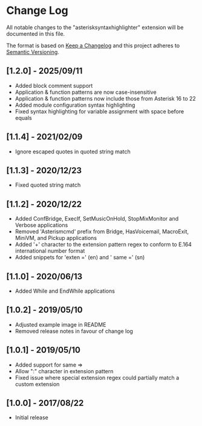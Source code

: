 # Change Log
All notable changes to the "asterisksyntaxhighlighter" extension will be documented in this file.

The format is based on [Keep a Changelog](http://keepachangelog.com/en/1.0.0/)
and this project adheres to [Semantic Versioning](http://semver.org/spec/v2.0.0.html).

## [1.2.0] - 2025/09/11
- Added block comment support
- Application & function patterns are now case-insensitive 
- Application & function patterns now include those from Asterisk 16 to 22   
- Added module configuration syntax highlighting
- Fixed syntax highlighting for variable assignment with space before equals

## [1.1.4] - 2021/02/09
- Ignore escaped quotes in quoted string match

## [1.1.3] - 2020/12/23
- Fixed quoted string match

## [1.1.2] - 2020/12/22
- Added ConfBridge, ExecIf, SetMusicOnHold, StopMixMonitor and Verbose applications
- Removed 'Asterismcmd' prefix from Bridge, HasVoicemail, MacroExit, MiniVM, and Pickup applications
- Added '+' character to the extension pattern regex to conform to E.164 international number format
- Added snippets for 'exten =' (en) and ' same =' (sn)

## [1.1.0] - 2020/06/13
- Added While and EndWhile applications

## [1.0.2] - 2019/05/10
- Adjusted example image in README
- Removed release notes in favour of change log

## [1.0.1] - 2019/05/10
- Added support for same =>  
- Allow ":" character in extension pattern  
- Fixed issue where special extension regex could partially match a custom extension  

## [1.0.0] - 2017/08/22
- Initial release